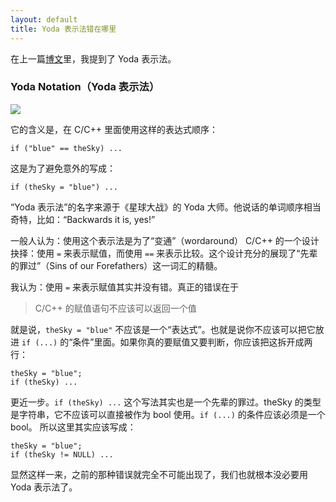 ```yaml
---
layout: default
title: Yoda 表示法错在哪里
---
```



在上一篇[博文](http://www.yinwang.org/blog-cn/2013/04/14/terminology/)里，我提到了 Yoda 表示法。


### Yoda Notation（Yoda 表示法）

![](http://www.yinwang.org/images/yoda-notation.jpeg)


它的含义是，在 C/C++ 里面使用这样的表达式顺序：

    if ("blue" == theSky) ...

这是为了避免意外的写成：

    if (theSky = "blue") ...

“Yoda 表示法”的名字来源于《星球大战》的 Yoda 大师。他说话的单词顺序相当奇特，比如：“Backwards it is, yes!”

一般人认为：使用这个表示法是为了“变通”（wordaround） C/C++ 的一个设计抉择：使用 `=` 来表示赋值，而使用 `==` 来表示比较。这个设计充分的展现了“先辈的罪过”（Sins of our Forefathers）这一词汇的精髓。

我认为：使用 `=` 来表示赋值其实并没有错。真正的错误在于 

> C/C++ 的赋值语句不应该可以返回一个值

就是说，`theSky = "blue"` 不应该是一个“表达式”。也就是说你不应该可以把它放进 `if (...)` 的“条件”里面。如果你真的要赋值又要判断，你应该把这拆开成两行：

    theSky = "blue";
    if (theSky) ...

更近一步。`if (theSky) ...` 这个写法其实也是一个先辈的罪过。theSky 的类型是字符串，它不应该可以直接被作为 bool 使用。`if (...)` 的条件应该必须是一个 bool。 所以这里其实应该写成：

    theSky = "blue";
    if (theSky != NULL) ...

显然这样一来，之前的那种错误就完全不可能出现了，我们也就根本没必要用 Yoda 表示法了。
